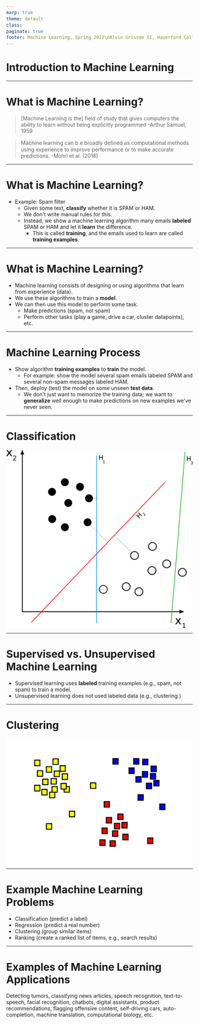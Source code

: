 ```yaml
---
marp: true
theme: default
class:
paginate: true
footer: Machine Learning, Spring 2022\nAlvin Grissom II, Haverford College
---
```

# Introduction to Machine Learning

---
# What is Machine Learning?

> [Machine Learning is the] field of study that gives computers the ability to learn
without being explicitly programmed
-Arthur Samuel, 1959

> Machine learning can b e broadly deﬁned as computational methods using experience to improve performance or to make accurate predictions. 
-Mohri et al. (2018)

---
# What is Machine Learning?
- Example: Spam filter
    - Given some text, **classify** whether it is SPAM or HAM.
    - We don't write manual rules for this.
    - Instead, we show a machine learning algorithm many emails **labeled** SPAM or HAM and let it **learn** the difference.
        - This is called **training**, and the emails used to learn are called **training examples**.

---
# What is Machine Learning?
- Machine learning consists of designing or using algorithms that learn from experience (data).
- We use these algorithms to train a **model**.
- We can then use this model to perform some task.
    - Make predictions (spam, not spam)
    - Perform other tasks (play a game, drive a car, cluster datapoints), etc.

---
# Machine Learning Process
- Show algorithm **training examples** to **train** the model.
    - For example: show the model several spam emails labeled SPAM and several non-spam messages labeled HAM.
- Then, deploy (test) the model on some unseen **test data**.  
    - We don't just want to memorize the training data; we want to **generalize** well enough to make predictions on new examples we've never seen.

---
# Classification
<style>
img[alt~="center"] {
  display: block;
  margin: 0 auto;
}
</style>

![w:640 center](images/intro/hyperplane.png)    


---
# Supervised vs. Unsupervised Machine Learning
- Supervised learning uses **labeled** training examples (e.g., spam, not spam) to train a model.
- Unsupervised learning does not used labeled data (e.g., clustering.)

---
# Clustering

![center ](images/intro/cluster.png)

---
# Example Machine Learning Problems
- Classification (predict a label)
- Regression (predict a real number)
- Clustering (group similar items)
- Ranking (create a ranked list of items, e.g., search results)

---
# Examples of Machine Learning Applications
Detecting tumors, classifying news articles, speech recognition, text-to-speech, facial recognition, chatbots, digital assistants, product recommendations, flagging offensive content, self-driving cars, auto-completion, machine translation, computational biology, etc.

